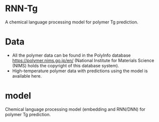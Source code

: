 # RNN-Tg
A chemical language processing model for polymer Tg prediction.

# Data
- All the polymer data can be found in the PolyInfo database https://polymer.nims.go.jp/en/ (National Institute for Materials Science (NIMS) holds the copyright of this database system).
- High-temperature polymer data with predictions using the model is available here.

# model
Chemical language processing model (embedding and RNN/DNN) for polymer Tg prediction.
